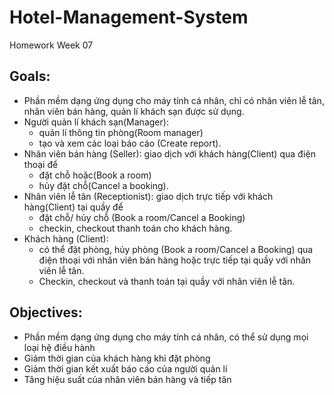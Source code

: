 # Hotel-Management-System
Homework Week 07
## Goals:
* Phần mềm dạng ứng dụng cho máy tính cá nhân, chỉ có nhân viên lễ tân, nhân viên bán hàng, quản lí khách sạn được sử dụng.
* Người quản lí khách sạn(Manager): 
  - quản lí thông tin phòng(Room manager)
  - tạo và xem các loại báo cáo (Create report).
* Nhân viên bán hàng (Seller): giao dịch với khách hàng(Client) qua điện thoại để 
  - đặt chỗ hoặc(Book a room)
  - hủy đặt chỗ(Cancel a booking).
* Nhân viên lễ tân (Receptionist): giao dịch trực tiếp với khách hàng(Client) tại quầy để 
  - đặt chỗ/ hủy chỗ  (Book a room/Cancel a Booking)
  - checkin, checkout thanh toán cho khách hàng.
* Khách hàng (Client): 
  - có thể đặt phòng, hủy phòng (Book a room/Cancel a Booking) qua điện thoại với nhân viên bán hàng hoặc trực tiếp tại quầy với nhân viên lễ tân. 
  - Checkin, checkout và thanh toán tại quầy với nhân viên lễ tân.

## Objectives:
* Phần mềm dạng ứng dụng cho máy tính cá nhân, có thể sử dụng mọi loại hệ điều hành
* Giảm thời gian của khách hàng khi đặt phòng 
* Giảm thời gian kết xuất báo cáo của người quản lí
* Tăng hiệu suất của nhân viên bán hàng và tiếp tân
